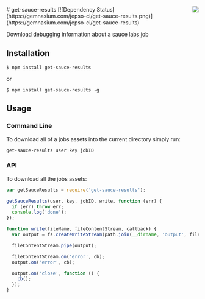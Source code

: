<img src="http://i.imgur.com/GoaISmM.png" align="right" />
# get-sauce-results
[![Dependency Status](https://gemnasium.com/jepso-ci/get-sauce-results.png)](https://gemnasium.com/jepso-ci/get-sauce-results)

  Download debugging information about a sauce labs job

## Installation

    $ npm install get-sauce-results

  or

    $ npm install get-sauce-results -g

## Usage

### Command Line

  To download all of a jobs assets into the current directory simply run:

    get-sauce-results user key jobID

### API

  To download all the jobs assets:

```javascript
var getSauceResults = require('get-sauce-results');

getSauceResults(user, key, jobID, write, function (err) {
  if (err) throw err;
  console.log('done');
});

function write(fileName, fileContentStream, callback) {
  var output = fs.createWriteStream(path.join(__dirname, 'output', fileName));

  fileContentStream.pipe(output);

  fileContentStream.on('error', cb);
  output.on('error', cb);

  output.on('close', function () {
    cb();
  });
}
```
